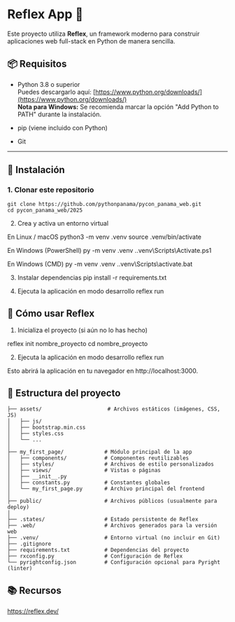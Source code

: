 # Reflex App 🚀

Este proyecto utiliza **Reflex**, un framework moderno para construir aplicaciones web full-stack en Python de manera sencilla.

## 📦 Requisitos

- Python 3.8 o superior  
  Puedes descargarlo aquí: [https://www.python.org/downloads/](https://www.python.org/downloads/)  
  **Nota para Windows:** Se recomienda marcar la opción "Add Python to PATH" durante la instalación.

- pip (viene incluido con Python)  
- Git 
---

## 🔧 Instalación

### 1. Clonar este repositorio
    git clone https://github.com/pythonpanama/pycon_panama_web.git
    cd pycon_panama_web/2025

2. Crea y activa un entorno virtual

En Linux / macOS
    python3 -m venv .venv
    source .venv/bin/activate

En Windows (PowerShell)
    py -m venv .venv
    .\.venv\Scripts\Activate.ps1

En Windows (CMD)
    py -m venv .venv
    .\.venv\Scripts\activate.bat

3. Instalar dependencias
    pip install -r requirements.txt

4. Ejecuta la aplicación en modo desarrollo
reflex run

## 🚀 Cómo usar Reflex
1. Inicializa el proyecto (si aún no lo has hecho)

reflex init nombre_proyecto
cd nombre_proyecto

2. Ejecuta la aplicación en modo desarrollo
reflex run

Esto abrirá la aplicación en tu navegador en http://localhost:3000.

## 📁 Estructura del proyecto
```plaintext
├── assets/                     # Archivos estáticos (imágenes, CSS, JS)
│   ├── js/
│   ├── bootstrap.min.css
│   ├── styles.css
│   └── ...
│
├── my_first_page/             # Módulo principal de la app
│   ├── components/            # Componentes reutilizables
│   ├── styles/                # Archivos de estilo personalizados
│   ├── views/                 # Vistas o páginas
│   ├── __init__.py
│   ├── constants.py           # Constantes globales
│   └── my_first_page.py       # Archivo principal del frontend
│
├── public/                    # Archivos públicos (usualmente para deploy)
│
├── .states/                   # Estado persistente de Reflex
├── .web/                      # Archivos generados para la versión web
├── .venv/                     # Entorno virtual (no incluir en Git)
├── .gitignore
├── requirements.txt           # Dependencias del proyecto
├── rxconfig.py                # Configuración de Reflex
└── pyrightconfig.json         # Configuración opcional para Pyright (linter)
```

## 📚 Recursos
https://reflex.dev/
